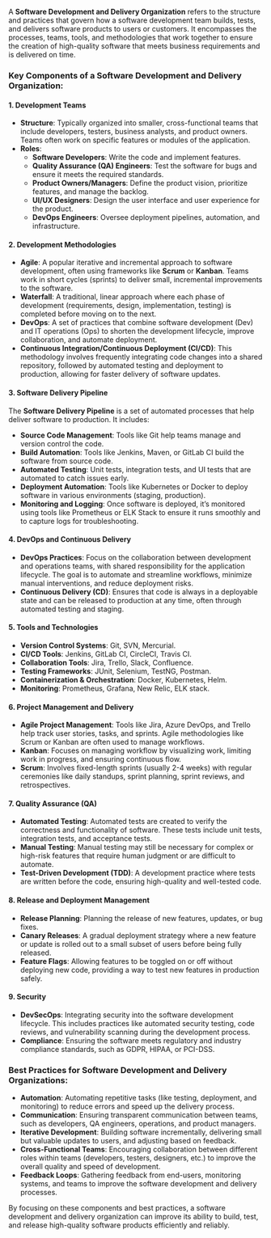 A **Software Development and Delivery Organization** refers to the structure and practices that govern how a software development team builds, tests, and delivers software products to users or customers. It encompasses the processes, teams, tools, and methodologies that work together to ensure the creation of high-quality software that meets business requirements and is delivered on time.

### Key Components of a Software Development and Delivery Organization:

#### 1. **Development Teams**
   - **Structure**: Typically organized into smaller, cross-functional teams that include developers, testers, business analysts, and product owners. Teams often work on specific features or modules of the application.
   - **Roles**:
     - **Software Developers**: Write the code and implement features.
     - **Quality Assurance (QA) Engineers**: Test the software for bugs and ensure it meets the required standards.
     - **Product Owners/Managers**: Define the product vision, prioritize features, and manage the backlog.
     - **UI/UX Designers**: Design the user interface and user experience for the product.
     - **DevOps Engineers**: Oversee deployment pipelines, automation, and infrastructure.

#### 2. **Development Methodologies**
   - **Agile**: A popular iterative and incremental approach to software development, often using frameworks like **Scrum** or **Kanban**. Teams work in short cycles (sprints) to deliver small, incremental improvements to the software.
   - **Waterfall**: A traditional, linear approach where each phase of development (requirements, design, implementation, testing) is completed before moving on to the next.
   - **DevOps**: A set of practices that combine software development (Dev) and IT operations (Ops) to shorten the development lifecycle, improve collaboration, and automate deployment.
   - **Continuous Integration/Continuous Deployment (CI/CD)**: This methodology involves frequently integrating code changes into a shared repository, followed by automated testing and deployment to production, allowing for faster delivery of software updates.

#### 3. **Software Delivery Pipeline**
   The **Software Delivery Pipeline** is a set of automated processes that help deliver software to production. It includes:
   - **Source Code Management**: Tools like Git help teams manage and version control the code.
   - **Build Automation**: Tools like Jenkins, Maven, or GitLab CI build the software from source code.
   - **Automated Testing**: Unit tests, integration tests, and UI tests that are automated to catch issues early.
   - **Deployment Automation**: Tools like Kubernetes or Docker to deploy software in various environments (staging, production).
   - **Monitoring and Logging**: Once software is deployed, it’s monitored using tools like Prometheus or ELK Stack to ensure it runs smoothly and to capture logs for troubleshooting.

#### 4. **DevOps and Continuous Delivery**
   - **DevOps Practices**: Focus on the collaboration between development and operations teams, with shared responsibility for the application lifecycle. The goal is to automate and streamline workflows, minimize manual interventions, and reduce deployment risks.
   - **Continuous Delivery (CD)**: Ensures that code is always in a deployable state and can be released to production at any time, often through automated testing and staging.

#### 5. **Tools and Technologies**
   - **Version Control Systems**: Git, SVN, Mercurial.
   - **CI/CD Tools**: Jenkins, GitLab CI, CircleCI, Travis CI.
   - **Collaboration Tools**: Jira, Trello, Slack, Confluence.
   - **Testing Frameworks**: JUnit, Selenium, TestNG, Postman.
   - **Containerization & Orchestration**: Docker, Kubernetes, Helm.
   - **Monitoring**: Prometheus, Grafana, New Relic, ELK stack.

#### 6. **Project Management and Delivery**
   - **Agile Project Management**: Tools like Jira, Azure DevOps, and Trello help track user stories, tasks, and sprints. Agile methodologies like Scrum or Kanban are often used to manage workflows.
   - **Kanban**: Focuses on managing workflow by visualizing work, limiting work in progress, and ensuring continuous flow.
   - **Scrum**: Involves fixed-length sprints (usually 2-4 weeks) with regular ceremonies like daily standups, sprint planning, sprint reviews, and retrospectives.

#### 7. **Quality Assurance (QA)**
   - **Automated Testing**: Automated tests are created to verify the correctness and functionality of software. These tests include unit tests, integration tests, and acceptance tests.
   - **Manual Testing**: Manual testing may still be necessary for complex or high-risk features that require human judgment or are difficult to automate.
   - **Test-Driven Development (TDD)**: A development practice where tests are written before the code, ensuring high-quality and well-tested code.

#### 8. **Release and Deployment Management**
   - **Release Planning**: Planning the release of new features, updates, or bug fixes.
   - **Canary Releases**: A gradual deployment strategy where a new feature or update is rolled out to a small subset of users before being fully released.
   - **Feature Flags**: Allowing features to be toggled on or off without deploying new code, providing a way to test new features in production safely.

#### 9. **Security**
   - **DevSecOps**: Integrating security into the software development lifecycle. This includes practices like automated security testing, code reviews, and vulnerability scanning during the development process.
   - **Compliance**: Ensuring the software meets regulatory and industry compliance standards, such as GDPR, HIPAA, or PCI-DSS.

### Best Practices for Software Development and Delivery Organizations:

- **Automation**: Automating repetitive tasks (like testing, deployment, and monitoring) to reduce errors and speed up the delivery process.
- **Communication**: Ensuring transparent communication between teams, such as developers, QA engineers, operations, and product managers.
- **Iterative Development**: Building software incrementally, delivering small but valuable updates to users, and adjusting based on feedback.
- **Cross-Functional Teams**: Encouraging collaboration between different roles within teams (developers, testers, designers, etc.) to improve the overall quality and speed of development.
- **Feedback Loops**: Gathering feedback from end-users, monitoring systems, and teams to improve the software development and delivery processes.

By focusing on these components and best practices, a software development and delivery organization can improve its ability to build, test, and release high-quality software products efficiently and reliably.
